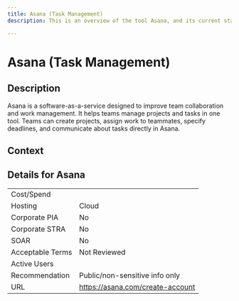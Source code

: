 ```yaml
---
title: Asana (Task Management)
description: This is an overview of the tool Asana, and its current status  within BC Gov.

---
```


# Asana (Task Management)



## Description
Asana is a software-as-a-service designed to improve team collaboration and work management. It helps teams manage projects and tasks in one tool. Teams can create projects, assign work to teammates, specify deadlines, and communicate about tasks directly in Asana.

## Context


##  Details for Asana

|   |   |
|---|---|
|Cost/Spend   |   |
|Hosting   | Cloud  |
|Corporate PIA   | No  |
|Corporate STRA   | No   |
|SOAR   | No  |
|Acceptable Terms   | Not Reviewed  |
|Active Users   |   |
|Recommendation   |  Public/non-sensitive info only |
|URL   | https://asana.com/create-account  |
